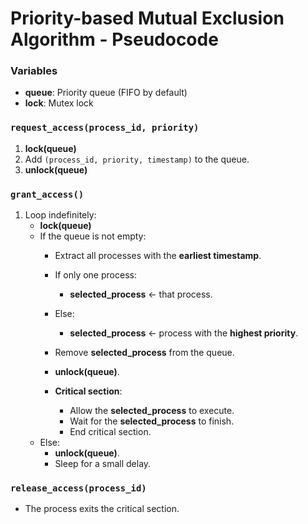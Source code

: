 # Priority-based Mutual Exclusion Algorithm - Pseudocode

### Variables
- **queue**: Priority queue (FIFO by default)
- **lock**: Mutex lock

### `request_access(process_id, priority)`
1. **lock(queue)**
2. Add `(process_id, priority, timestamp)` to the queue.
3. **unlock(queue)**

### `grant_access()`
1. Loop indefinitely:
   - **lock(queue)**
   - If the queue is not empty:
     - Extract all processes with the **earliest timestamp**.
     - If only one process:
       - **selected_process** ← that process.
     - Else:
       - **selected_process** ← process with the **highest priority**.
     - Remove **selected_process** from the queue.
     - **unlock(queue)**.

     - **Critical section**:
       - Allow the **selected_process** to execute.
       - Wait for the **selected_process** to finish.
       - End critical section.
   - Else:
     - **unlock(queue)**.
     - Sleep for a small delay.

### `release_access(process_id)`
- The process exits the critical section.
